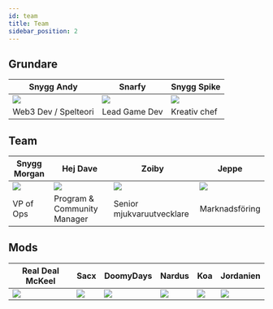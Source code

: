 ```yaml
---
id: team
title: Team
sidebar_position: 2
---
```


## Grundare

| Snygg Andy              | Snarfy               | Snygg Spike              |
| ----------------------- | -------------------- | ------------------------ |
| ![](/img/NiftyAndy.png) | ![](/img/snarfy.png) | ![](/img/NiftySpike.png) |
| Web3 Dev / Spelteori    | Lead Game Dev        | Kreativ chef             |

## Team

| Snygg Morgan              | Hej Dave                    | Zoiby                     | Jeppe               |
| ------------------------- | --------------------------- | ------------------------- | ------------------- |
| ![](/img/NiftyMorgan.png) | ![](/img/bolo.png)          | ![](/img/zoiby.png)       | ![](/img/jeppe.png) |
| VP of Ops                 | Program & Community Manager | Senior mjukvaruutvecklare | Marknadsföring      |

## Mods

| Real Deal McKeel       | Sacx               | DoomyDays           | Nardus             | Koa               | Jordanien            |
| ---------------------- | ------------------ | ------------------- | ------------------ | ----------------- | -------------------- |
| ![](/img/realdealmc.png) | ![](/img/sacx.png) | ![](/img/doomy.png) | ![](/img/nard.png) | ![](/img/koa.png) | ![](/img/jordan.png) |
